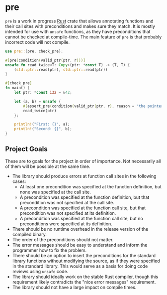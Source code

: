 # pre

`pre` is a work in progress [Rust](https://www.rust-lang.org/) crate that allows annotating functions and their call sites with preconditions and makes sure they match.
It is mostly intended for use with `unsafe` functions, as they have preconditions that cannot be checked at compile-time.
The main feature of `pre` is that probably incorrect code will not compile.

```rust
use pre::{pre, check_pre};

#[pre(condition(valid_ptr(ptr, r)))]
unsafe fn read_twice<T: Copy>(ptr: *const T) -> (T, T) {
    (std::ptr::read(ptr), std::ptr::read(ptr))
}

#[check_pre]
fn main() {
    let ptr: *const i32 = &42;

    let (a, b) = unsafe {
        #[assert_pre(condition(valid_ptr(ptr, r), reason = "the pointer is created from a reference"))]
        read_twice(ptr)
    };

    println!("First: {}", a);
    println!("Second: {}", b);
}
```

## Project Goals

These are to goals for the project in order of importance.
Not necessarily all of them will be possible at the same time.

- The library should produce errors at function call sites in the following cases:
  - At least one precondition was specified at the function definition, but none was specified at the call site.
  - A precondition was specified at the function definition, but that precondition was not specified at the call site.
  - A precondition was specified at the function call site, but that precondition was not specified at its definition.
  - A precondition was specified at the function call site, but no preconditions were specified at its definition.
- There should be no runtime overhead in the release version of the compiled binary.
- The order of the preconditions should not matter.
- The error messages should be easy to understand and inform the programmer how to fix the problem.
- There should be an option to insert the preconditions for the standard library functions without modifying the source, as if they were specified in the standard library. This would serve as a basis for doing code reviews using `unsafe` code.
- The library should ideally work on the stable Rust compiler, though this requirement likely contradicts the "nice error messages" requirement.
- The library should not have a large impact on compile times.
